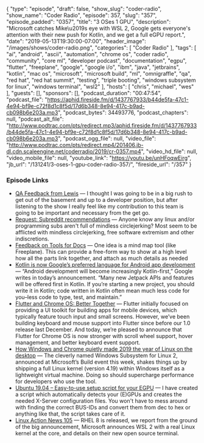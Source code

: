 {
  "type": "episode",
  "draft": false,
  "show_slug": "coder-radio",
  "show_name": "Coder Radio",
  "episode": 357,
  "slug": "357",
  "episode_padded": "0357",
  "title": "3 OSes 1 GPU",
  "description": "Microsoft catches Mike\u2019s eye with WSL 2, Google gets everyone's attention with their new push for Kotlin, and we get a full eGPU report.",
  "date": "2019-05-13T19:30:00-07:00",
  "header_image": "/images/shows/coder-radio.png",
  "categories": [
    "Coder Radio"
  ],
  "tags": [
    "ai",
    "android",
    "ascii",
    "automation",
    "chrome os",
    "coder radio",
    "community",
    "core ml",
    "developer podcast",
    "documentation",
    "egpu",
    "flutter",
    "freeplane",
    "google",
    "google i/o",
    "ibm",
    "java",
    "jetbrains",
    "kotlin",
    "mac os",
    "microsoft",
    "microsoft build",
    "ml",
    "omnigraffle",
    "qa",
    "red hat",
    "red hat summit",
    "testing",
    "triple booting",
    "windows subsystem for linux",
    "windows terminal",
    "wsl2"
  ],
  "hosts": [
    "chris",
    "michael",
    "wes"
  ],
  "guests": [],
  "sponsors": [],
  "podcast_duration": "00:47:54",
  "podcast_file": "https://aphid.fireside.fm/d/1437767933/b44de5fa-47c1-4e94-bf9e-c72f8d1c8f5d/17d6b348-8e94-417c-b9ad-cb098b6e203a.mp3",
  "podcast_bytes": 34493776,
  "podcast_chapters": null,
  "podcast_alt_file": "http://www.podtrac.com/pts/redirect.mp3/aphid.fireside.fm/d/1437767933/b44de5fa-47c1-4e94-bf9e-c72f8d1c8f5d/17d6b348-8e94-417c-b9ad-cb098b6e203a.mp3",
  "podcast_ogg_file": null,
  "video_file": "http://www.podtrac.com/pts/redirect.mp4/201406.jb-dl.cdn.scaleengine.net/coderradio/2019/cr-0357.mp4",
  "video_hd_file": null,
  "video_mobile_file": null,
  "youtube_link": "https://youtu.be/unHFoqwEirg",
  "jb_url": "/131241/3-oses-1-gpu-coder-radio-357/",
  "fireside_url": "/357"
}


### Episode Links

  * [QA Feedback from Lewis](https://pastebin.com/apwXZNCs "QA Feedback from Lewis") — I thought I was going to be in a big rush to get out of the basement and up to a developer position, but after listening to the show I really feel like my contribution to this team is going to be important and necessary from the get go.
  * [Request: Subreddit recommendations](https://www.reddit.com/r/CoderRadio/comments/bmsqal/request_subreddit_recommendations/ "Request: Subreddit recommendations") — Anyone know any linux and/or programming subs aren't full of mindless circlejerking? Most seem to be afflicted with mindless circlejerking, free software extremism and other indiscretions.
  * [Feedback on Tools for Docs](https://pastebin.com/DpJZPRXx "Feedback on Tools for Docs") — One idea is a mind map tool (like Freeplane). This can provide a free-form way to show at a high level how all the parts link together, and attach as much details as needed 
  * [Kotlin is now Google’s preferred language for Android app development](https://techcrunch.com/2019/05/07/kotlin-is-now-googles-preferred-language-for-android-app-development/ "Kotlin is now Google’s preferred language for Android app development") — “Android development will become increasingly Kotlin-first,” Google writes in today’s announcement. “Many new Jetpack APIs and features will be offered first in Kotlin. If you’re starting a new project, you should write it in Kotlin; code written in Kotlin often mean much less code for you–less code to type, test, and maintain.”
  * [Flutter and Chrome OS: Better Together](https://developers.googleblog.com/2019/05/flutter-and-chrome-os-better-together.html "Flutter and Chrome OS: Better Together") — Flutter initially focused on providing a UI toolkit for building apps for mobile devices, which typically feature touch input and small screens. However, we’ve been building keyboard and mouse support into Flutter since before our 1.0 release last December. And today, we’re pleased to announce that Flutter for Chrome OS is now stronger with scroll wheel support, hover management, and better keyboard event support.
  * [How Windows and Chrome quietly made 2019 the year of Linux on the desktop](https://www.pcworld.com/article/3394680/how-windows-and-chrome-quietly-made-2019-the-year-of-linux-on-the-desktop.html "How Windows and Chrome quietly made 2019 the year of Linux on the desktop") — The cleverly named Windows Subsystem for Linux 2, announced at Microsoft’s Build event this week, shakes things up by shipping a full Linux kernel (version 4.19) within Windows itself as a lightweight virtual machine. Doing so should supercharge performance for developers who use the tool.
  * [Ubuntu 19.04 – Easy-to-use setup script for your EGPU](https://egpu.io/forums/thunderbolt-linux-setup/ubuntu-19-04-easy-to-use-setup-script-for-your-egpu/ "Ubuntu 19.04 – Easy-to-use setup script for your EGPU") — I have created a script which automatically detects your (E)GPUs and creates the needed X-Server configuration files. You won't have to mess around with finding the correct BUS-IDs and convert them from dec to hex or anything like that, the script takes care of it.
  * [Linux Action News 105](https://linuxactionnews.com/105 "Linux Action News 105") — RHEL 8 is released, we report from the ground of the big announcement, Microsoft announces WSL 2 with a real Linux kernel at the core, and details on their new open source terminal.



